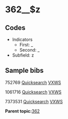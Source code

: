 # 362\_\_$z

## Codes

-   Indicators
    -   First: \_
    -   Second: \_
-   Subfield: z

## Sample bibs

752769 [Quicksearch](https://search.library.yale.edu/catalog/752769) [VXWS](http://prodorbis.library.yale.edu:7014/vxws/GetHoldingsService?bibId=752769)

1061716 [Quicksearch](https://search.library.yale.edu/catalog/1061716) [VXWS](http://prodorbis.library.yale.edu:7014/vxws/GetHoldingsService?bibId=1061716)

7373531 [Quicksearch](https://search.library.yale.edu/catalog/7373531) [VXWS](http://prodorbis.library.yale.edu:7014/vxws/GetHoldingsService?bibId=7373531)

**Parent topic:**[362](../../tags/362/362.md)

